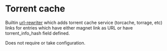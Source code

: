 # Torrent cache
Builtin [url-rewriter](/URLRewriters) which adds torrent cache service (torcache, torrage, etc) links for entries which have either magnet link as URL or have torrent_info_hash field defined.

Does not require or take configuration.